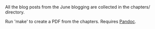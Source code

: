 All the blog posts from the June blogging are collected in the chapters/
directory.

Run 'make' to create a PDF from the chapters. Requires [Pandoc](http://johnmacfarlane.net/pandoc/installing.html).
